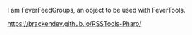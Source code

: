I am FeverFeedGroups, an object to be used with FeverTools.

<https://brackendev.github.io/RSSTools-Pharo/>
